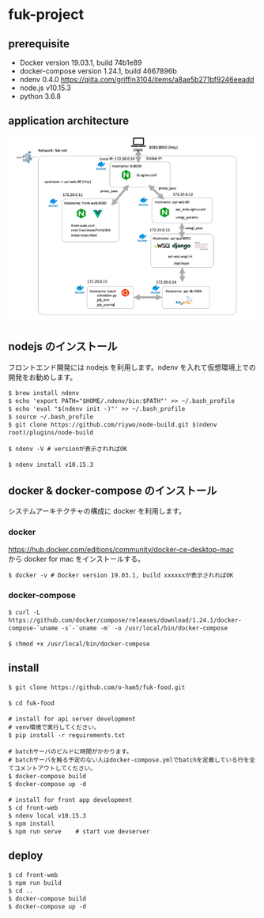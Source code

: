 # fuk-project

## prerequisite

- Docker version 19.03.1, build 74b1e89
- docker-compose version 1.24.1, build 4667896b
- ndenv 0.4.0 https://qiita.com/griffin3104/items/a8ae5b271bf9246eeadd
- node.js v10.15.3
- python 3.6.8

## application architecture

![architecture](image/architecture_new.png)

## nodejs のインストール

フロントエンド開発には nodejs を利用します。ndenv を入れて仮想環境上での開発をお勧めします。

```
$ brew install ndenv
$ echo 'export PATH="$HOME/.ndenv/bin:$PATH"' >> ~/.bash_profile
$ echo 'eval "$(ndenv init -)"' >> ~/.bash_profile
$ source ~/.bash_profile
$ git clone https://github.com/riywo/node-build.git $(ndenv root)/plugins/node-build

$ ndenv -V # versionが表示されればOK

$ ndenv install v10.15.3
```

## docker & docker-compose のインストール

システムアーキテクチャの構成に docker を利用します。

### docker

https://hub.docker.com/editions/community/docker-ce-desktop-mac  
から docker for mac をインストールする。

```
$ docker -v # Docker version 19.03.1, build xxxxxxが表示されればOK
```

### docker-compose

```
$ curl -L https://github.com/docker/compose/releases/download/1.24.1/docker-compose-`uname -s`-`uname -m` -o /usr/local/bin/docker-compose

$ chmod +x /usr/local/bin/docker-compose
```

## install

```
$ git clone https://github.com/o-ham5/fuk-food.git

$ cd fuk-food

# install for api server development
# venv環境で実行してください。
$ pip install -r requirements.txt

# batchサーバのビルドに時間がかかります。
# batchサーバを触る予定のない人はdocker-compose.ymlでbatchを定義している行を全てコメントアウトしてください。
$ docker-compose build
$ docker-compose up -d

# install for front app development
$ cd front-web
$ ndenv local v10.15.3
$ npm install
$ npm run serve    # start vue devserver
```

## deploy

```
$ cd front-web
$ npm run build
$ cd ..
$ docker-compose build
$ docker-compose up -d
```
